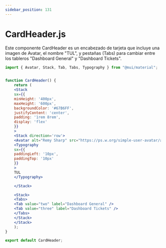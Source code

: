 ```yaml
---
sidebar_position: 131
---
```


# CardHeader.js

Este componente CardHeader es un encabezado de tarjeta que incluye una imagen de Avatar, el nombre "TUL", y pestañas (Tabs) para cambiar entre los tableros "Dashboard General" y "Dashboard Tickets". 

```jsx 
import { Avatar, Stack, Tab, Tabs, Typography } from "@mui/material";


function CardHeader() {
    return (
    <Stack
    sx={{
    minHeight: '400px',
    maxHeight: '600px',
    backgroundColor: '#67B6FF',
    justifyContent: 'center',
    padding: '1rem 8rem',
    display: 'flex'
    }}
    >
    <Stack direction='row'>
    <Avatar alt="Remy Sharp" src="https://ps.w.org/simple-user-avatar/assets/icon-256x256.png?rev=2413146" />
    <Typography
    sx={{
    paddingLeft: '10px',
    paddingTop: '10px'
    }}
    >
    TUL
    </Typography>

    </Stack>

    <Stack>
    <Tabs>
    <Tab value="two" label="Dashboard General" />
    <Tab value="three" label="Dashboard Tickets" />
    </Tabs>
    </Stack>
    </Stack>
    );
}

export default CardHeader;
```
